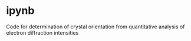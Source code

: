 # ipynb
Code for determination of crystal orientation from quantitative analysis of electron diffraction intensities 

